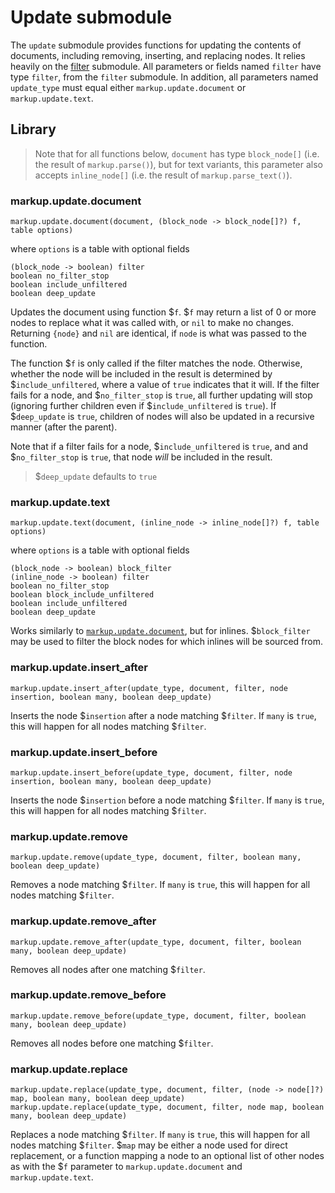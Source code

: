 
# Update submodule

The `update` submodule provides functions for updating the contents of documents, including removing, inserting, and replacing nodes. It relies heavily on the [filter](docs/filter.md) submodule.
All parameters or fields named `filter` have type `filter`, from the `filter` submodule. In addition, all parameters named `update_type` must equal either `markup.update.document` or `markup.update.text`.

## Library

> Note that for all functions below, `document` has type `block_node[]` (i.e. the result of `markup.parse()`), but for text variants, this parameter also accepts `inline_node[]` (i.e. the result of `markup.parse_text()`).

### markup.update.document

```
markup.update.document(document, (block_node -> block_node[]?) f, table options)
```

where `options` is a table with optional fields

```
(block_node -> boolean) filter
boolean no_filter_stop
boolean include_unfiltered
boolean deep_update
```

Updates the document using function $`f`. $`f` may return a list of 0 or more nodes to replace what it was called with, or `nil` to make no changes. Returning `{node}` and `nil` are identical, if `node` is what was passed to the function.

The function $`f` is only called if the filter matches the node. Otherwise, whether the node will be included in the result is determined by $`include_unfiltered`, where a value of `true` indicates that it will. If the filter fails for a node, and $`no_filter_stop` is `true`, all further updating will stop (ignoring further children even if $`include_unfiltered` is `true`). If $`deep_update` is `true`, children of nodes will also be updated in a recursive manner (after the parent).

Note that if a filter fails for a node, $`include_unfiltered` is `true`, and and $`no_filter_stop` is `true`, that node *will* be included in the result.

> $`deep_update` defaults to `true`

### markup.update.text

```
markup.update.text(document, (inline_node -> inline_node[]?) f, table options)
```

where `options` is a table with optional fields

```
(block_node -> boolean) block_filter
(inline_node -> boolean) filter
boolean no_filter_stop
boolean block_include_unfiltered
boolean include_unfiltered
boolean deep_update
```

Works similarly to [`markup.update.document`](#markup-update-document), but for inlines. $`block_filter` may be used to filter the block nodes for which inlines will be sourced from.

### markup.update.insert_after

```
markup.update.insert_after(update_type, document, filter, node insertion, boolean many, boolean deep_update)
```

Inserts the node $`insertion` after a node matching $`filter`. If `many` is `true`, this will happen for all nodes matching $`filter`.

### markup.update.insert_before

```
markup.update.insert_before(update_type, document, filter, node insertion, boolean many, boolean deep_update)
```

Inserts the node $`insertion` before a node matching $`filter`. If `many` is `true`, this will happen for all nodes matching $`filter`.

### markup.update.remove

```
markup.update.remove(update_type, document, filter, boolean many, boolean deep_update)
```

Removes a node matching $`filter`. If `many` is `true`, this will happen for all nodes matching $`filter`.

### markup.update.remove_after

```
markup.update.remove_after(update_type, document, filter, boolean many, boolean deep_update)
```

Removes all nodes after one matching $`filter`.

### markup.update.remove_before

```
markup.update.remove_before(update_type, document, filter, boolean many, boolean deep_update)
```

Removes all nodes before one matching $`filter`.

### markup.update.replace

```
markup.update.replace(update_type, document, filter, (node -> node[]?) map, boolean many, boolean deep_update)
markup.update.replace(update_type, document, filter, node map, boolean many, boolean deep_update)
```

Replaces a node matching $`filter`. If `many` is `true`, this will happen for all nodes matching $`filter`. $`map` may be either a node used for direct replacement, or a function mapping a node to an optional list of other nodes as with the $`f` parameter to `markup.update.document` and `markup.update.text`.
